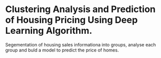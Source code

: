 # Clustering Analysis and Prediction of Housing Pricing Using Deep Learning Algorithm.
 Segementation of housing sales informationa into groups, analyse each group and buld a model to predict the price of homes.
